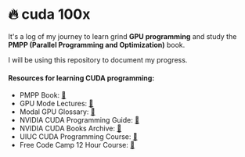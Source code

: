 # 🔥 cuda 100x

It's a log of my journey to learn grind **GPU programming** and study the **PMPP (Parallel Programming and Optimization)** book.

I will be using this repository to document my progress.

#### Resources for learning CUDA programming:
- PMPP Book: [🔗](https://www.amazon.com/Programming-Massively-Parallel-Processors-Hands/dp/0323912311/)
- GPU Mode Lectures: [🔗](https://www.youtube.com/@GPUMODE)
- Modal GPU Glossary: [🔗](https://modal.com/gpu-glossary)
- NVIDIA CUDA Programming Guide: [🔗](https://docs.nvidia.com/cuda/cuda-c-programming-guide/)
- NVIDIA CUDA Books Archive: [🔗](https://developer.nvidia.com/cuda-books-archive)
- UIUC CUDA Programming Course: [🔗](https://newfrontiers.illinois.edu/news-and-events/introduction-to-parallel-programming-with-cuda/)
- Free Code Camp 12 Hour Course: [🔗](https://youtu.be/86FAWCzIe_4?si=MTOiYG8zcmFrJmnB)
